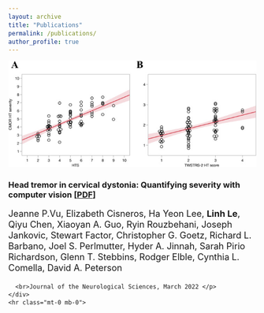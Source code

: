 ```yaml
---
layout: archive
title: "Publications"
permalink: /publications/
author_profile: true
---
```


<div class="col-lg-12">
  <div class="row d-flex flex-wrap align-items-center">
    <div class="col-md-3">
        <img src="/images/head_tremor_analysis.jpeg" alt="Head tremor in cervical dystonia: Quantifying severity with computer vision">
    </div>
    <div class="col-md-9">
      <h3>
        <strong>Head tremor in cervical dystonia: Quantifying severity with computer vision</strong>
        <strong> [</strong><a href="https://www.sciencedirect.com/science/article/pii/S0022510X22000132" target="_blank">PDF</a><strong>] </strong>
      </h3>
      <p style="line-height:22px; font-size: 18px;" class="mt-0"> Jeanne P.Vu, Elizabeth Cisneros, Ha Yeon Lee, <strong>Linh Le</strong>, Qiyu Chen, Xiaoyan A. Guo, Ryin Rouzbehani, Joseph Jankovic, Stewart Factor, Christopher G. Goetz, Richard L. Barbano, Joel S. Perlmutter, Hyder A. Jinnah, Sarah Pirio Richardson, Glenn T. Stebbins, Rodger Elble, Cynthia L. Comella, David A. Peterson

      <br>Journal of the Neurological Sciences, March 2022 </p>
    </div>
    <hr class="mt-0 mb-0">
  </div>
</div>